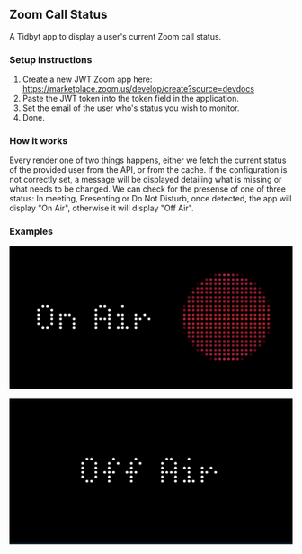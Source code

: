 ## Zoom Call Status

A Tidbyt app to display a user's current Zoom call status.

### Setup instructions

1. Create a new JWT Zoom app here: https://marketplace.zoom.us/develop/create?source=devdocs
2. Paste the JWT token into the token field in the application.
3. Set the email of the user who's status you wish to monitor.
4. Done.

### How it works

Every render one of two things happens, either we fetch the current status of the provided user from the API, or from the cache.  If the configuration is not correctly set, a message will be displayed detailing what is missing or what needs to be changed.  We can check for the presense of one of three status: In meeting, Presenting or Do Not Disturb, once detected, the app will display "On Air", otherwise it will display "Off Air".

### Examples

![On Air Example](./on_air.png)

![Off Air Example](./off_air.png)